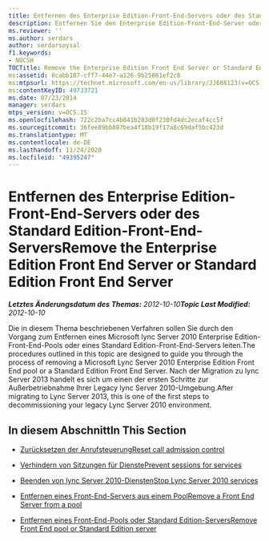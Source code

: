 ```yaml
---
title: Entfernen des Enterprise Edition-Front-End-Servers oder des Standard Edition-Front-End-Servers
description: Entfernen Sie den Enterprise Edition-Front-End-Server oder den Standard Edition-Front-End-Server.
ms.reviewer: ''
ms.author: serdars
author: serdarsoysal
f1.keywords:
- NOCSH
TOCTitle: Remove the Enterprise Edition Front End Server or Standard Edition Front End Server
ms:assetid: 8cabb187-cff7-44e7-a126-9b25861ef2c8
ms:mtpsurl: https://technet.microsoft.com/en-us/library/JJ688123(v=OCS.15)
ms:contentKeyID: 49733721
ms.date: 07/23/2014
manager: serdars
mtps_version: v=OCS.15
ms.openlocfilehash: 722c2ba7cc4b841b283d0f230fd4dc2ecaf4cc5f
ms.sourcegitcommit: 36fee89bb887bea4f18b19f17a8c69daf5bc423d
ms.translationtype: MT
ms.contentlocale: de-DE
ms.lasthandoff: 11/24/2020
ms.locfileid: "49395247"
---
```

# <a name="remove-the-enterprise-edition-front-end-server-or-standard-edition-front-end-server"></a><span data-ttu-id="94545-103">Entfernen des Enterprise Edition-Front-End-Servers oder des Standard Edition-Front-End-Servers</span><span class="sxs-lookup"><span data-stu-id="94545-103">Remove the Enterprise Edition Front End Server or Standard Edition Front End Server</span></span>

<div data-xmlns="http://www.w3.org/1999/xhtml">

<div class="topic" data-xmlns="http://www.w3.org/1999/xhtml" data-msxsl="urn:schemas-microsoft-com:xslt" data-cs="https://msdn.microsoft.com/">

<div data-asp="https://msdn2.microsoft.com/asp">



</div>

<div id="mainSection">

<div id="mainBody"><span data-ttu-id="94545-104">

<span> </span></span><span class="sxs-lookup"><span data-stu-id="94545-104">

<span> </span></span></span>

<span data-ttu-id="94545-105">_**Letztes Änderungsdatum des Themas:** 2012-10-10_</span><span class="sxs-lookup"><span data-stu-id="94545-105">_**Topic Last Modified:** 2012-10-10_</span></span>

<span data-ttu-id="94545-106">Die in diesem Thema beschriebenen Verfahren sollen Sie durch den Vorgang zum Entfernen eines Microsoft lync Server 2010 Enterprise Edition-Front-End-Pools oder eines Standard Edition-Front-End-Servers leiten.</span><span class="sxs-lookup"><span data-stu-id="94545-106">The procedures outlined in this topic are designed to guide you through the process of removing a Microsoft Lync Server 2010 Enterprise Edition Front End pool or a Standard Edition Front End Server.</span></span> <span data-ttu-id="94545-107">Nach der Migration zu lync Server 2013 handelt es sich um einen der ersten Schritte zur Außerbetriebnahme Ihrer Legacy lync Server 2010-Umgebung.</span><span class="sxs-lookup"><span data-stu-id="94545-107">After migrating to Lync Server 2013, this is one of the first steps to decommissioning your legacy Lync Server 2010 environment.</span></span>

<div>

## <a name="in-this-section"></a><span data-ttu-id="94545-108">In diesem Abschnitt</span><span class="sxs-lookup"><span data-stu-id="94545-108">In This Section</span></span>

  - [<span data-ttu-id="94545-109">Zurücksetzen der Anrufsteuerung</span><span class="sxs-lookup"><span data-stu-id="94545-109">Reset call admission control</span></span>](reset-call-admission-control.md)

  - [<span data-ttu-id="94545-110">Verhindern von Sitzungen für Dienste</span><span class="sxs-lookup"><span data-stu-id="94545-110">Prevent sessions for services</span></span>](prevent-sessions-for-services.md)

  - [<span data-ttu-id="94545-111">Beenden von lync Server 2010-Diensten</span><span class="sxs-lookup"><span data-stu-id="94545-111">Stop Lync Server 2010 services</span></span>](stop-lync-server-2010-services.md)

  - [<span data-ttu-id="94545-112">Entfernen eines Front-End-Servers aus einem Pool</span><span class="sxs-lookup"><span data-stu-id="94545-112">Remove a Front End Server from a pool</span></span>](remove-a-front-end-server-from-a-pool.md)

  - [<span data-ttu-id="94545-113">Entfernen eines Front-End-Pools oder Standard Edition-Servers</span><span class="sxs-lookup"><span data-stu-id="94545-113">Remove Front End pool or Standard Edition server</span></span>](remove-front-end-pool-or-standard-edition-server.md)

<span data-ttu-id="94545-114"></div>

</div>

<span> </span>

</div>

</div>

</span><span class="sxs-lookup"><span data-stu-id="94545-114"></div>

</div>

<span> </span>

</div>

</div>

</span></span></div>

